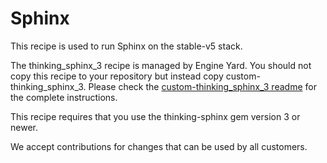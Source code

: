 # Sphinx

This recipe is used to run Sphinx on the stable-v5 stack.

The thinking_sphinx_3 recipe is managed by Engine Yard. You should not copy this recipe to your repository but instead copy custom-thinking_sphinx_3. Please check the [custom-thinking_sphinx_3 readme](../../custom-cookbooks/thinking_sphinx_3/cookbooks/custom-thinking_sphinx_3) for the complete instructions.

This recipe requires that you use the thinking-sphinx gem version 3 or newer.

We accept contributions for changes that can be used by all customers.
